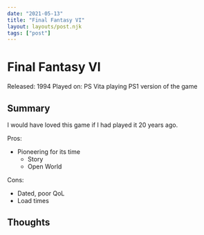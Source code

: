 ```yaml
---
date: "2021-05-13"
title: "Final Fantasy VI"
layout: layouts/post.njk
tags: ["post"]
---
```


# Final Fantasy VI

Released: 1994
Played on: PS Vita playing PS1 version of the game

## Summary

I would have loved this game if I had played it 20 years ago.

Pros:

- Pioneering for its time
  - Story
  - Open World

Cons:

- Dated, poor QoL
- Load times

## Thoughts
